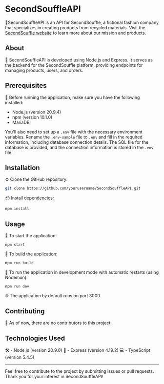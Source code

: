 # SecondSouffleAPI

🌟SecondSouffleAPI is an API for SecondSouffle, a fictional fashion company that specializes in creating products from recycled materials. Visit the [SecondSouffle website](https://www.secondsouffle.com) to learn more about our mission and products.

## About

📝 SecondSouffleAPI is developed using Node.js and Express. It serves as the backend for the SecondSouffle platform, providing endpoints for managing products, users, and orders.

## Prerequisites

🔧 Before running the application, make sure you have the following installed:

- Node.js (version 20.9.4)
- npm (version 10.1.0)
- MariaDB

You'll also need to set up a `.env` file with the necessary environment variables. Rename the `.env-sample` file to `.env` and fill in the required information, including database connection details. The SQL file for the database is provided, and the connection information is stored in the `.env` file.

## Installation

⚙️ Clone the GitHub repository:

```bash
git clone https://github.com/yourusername/SecondSouffleAPI.git
```

📦 Install dependencies:

```bash
npm install
```

## Usage

🚀 To start the application:

```bash
npm start
```

🔨 To build the application:

```bash
npm run build
```

🔧 To run the application in development mode with automatic restarts (using Nodemon):

```bash
npm run dev
```

🌐 The application by default runs on port 3000.

## Contributing

🤝 As of now, there are no contributors to this project.

## Technologies Used

🛠️ - Node.js (version 20.9.0)
🚀 - Express (version 4.19.2)
💻 - TypeScript (version 5.4.5)

---

Feel free to contribute to the project by submitting issues or pull requests. Thank you for your interest in SecondSouffleAPI!
